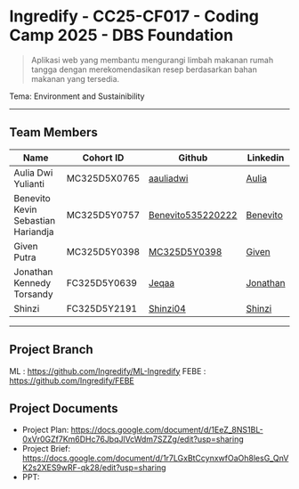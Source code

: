 # Ingredify - CC25-CF017 - Coding Camp 2025 - DBS Foundation

> Aplikasi web yang membantu mengurangi limbah makanan rumah tangga dengan merekomendasikan resep berdasarkan bahan makanan yang tersedia.

Tema: Environment and Sustainibility
___

## Team Members
| Name                                 | Cohort ID     | Github      | Linkedin    |
| ------------------------------------ | ------------- | ----------- | ----------- |
| Aulia Dwi Yulianti                   | MC325D5X0765  | [aauliadwi](https://github.com/aauliadwi)            | [Aulia](https://www.linkedin.com/in/auliadwiylnti/)            |
| Benevito Kevin Sebastian Hariandja   | MC325D5Y0757  | [Benevito535220222](https://github.com/Benevito535220222) | [Benevito](https://www.linkedin.com/in/benevito-kevin-sebastian-hariandja-880909351/) |
| Given Putra                          | MC325D5Y0398  | [MC325D5Y0398](https://github.com/MC325D5Y0398)           | [Given](https://www.linkedin.com/in/given-putra)            |
| Jonathan Kennedy Torsandy            | FC325D5Y0639  | [Jeqaa](https://github.com/Jeqaa)|[Jonathan](https://www.linkedin.com/in/jonathan-kennedy-t) |
| Shinzi                               | FC325D5Y2191  | [Shinzi04](https://github.com/Shinzi04)|[Shinzi](https://www.linkedin.com/in/shinzi-tjai-7b5418252/) |
___
## Project Branch
ML   : https://github.com/Ingredify/ML-Ingredify
FEBE : https://github.com/Ingredify/FEBE

## Project Documents
- Project Plan: https://docs.google.com/document/d/1EeZ_8NS1BL-0xVr0GZf7Km6DHc76JbqJlVcWdm7SZZg/edit?usp=sharing
- Project Brief: https://docs.google.com/document/d/1r7LGxBtCcynxwfOaOh8lesG_QnVK2s2XES9wRF-qk28/edit?usp=sharing
- PPT: 
